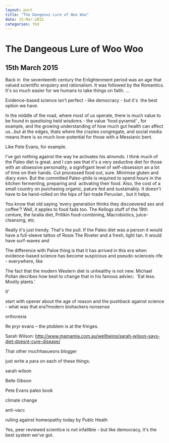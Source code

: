 ```yaml
---
layout: post
title: "The Dangeous Lure of Woo Woo"
date: 15-Mar-2015
categories: tbd
---
```


# The Dangeous Lure of Woo Woo

## 15th March 2015

Back in  the seventeenth century the Enlightenment period was an age that valued scientific enquiery and rationalism. It was followed by the Romantics. It's so much easier for we humans to take things on faith. ...

Evidence-based science isn't perfect - like democracy - but it's  the best option we have.

In the middle of the road,   where most of us operate,   there is much value to be found in questioing held wisdoms - the value 'food pyramid' ,   for example, and the growing understanding of how much gut health can affect us...but at the edges, thats where the crazies congregate, and social media means there is so much love-potential for those with a Messianic bent.

Like Pete Evans, for example.

I've got nothing against the way he activates his almonds. I think much of the Paleo diet is great. and I can see that it's a very seductive diet for those with an obsessive personality, a signifigant level of self-obsession an a lot of time on their hands. Cut processed food out, sure. Minimise gluten and diary even. But the committed Paleo-phile is required to spend hours in the kitchen fermenting, preparing and  activating their food. Also, the cost of a small country on purchasing organic, pature fed and sustainably. It doesn't have to be hand-rolled on the hips of fair-trade Peruvian , but it helps.

You know that old saying 'every generation thinks they discoevered sex and coffee'? Well, it apples to food fads too. The Kellogs stuff of the 19th centure, the Isralia diet, Pritikin food-combining, Macrobiotics, juice-cleansing, etc.

Really it's just trendy. That's the pull. If the Paleo diet was a person it would have a full-sleeve tattoo of Rosie The Riveter and a fresh, light tan. It would have surf-waves and

The difference with Paloe thing is that it has arrived in this era when evidence-based science has become suspicious and pseudo-scienceis rife - everywhere, like

The fact that the modern Western diet is unhealthy is not new. Michael Pollan decribes how best to change that in his famous adviec:  'Eat less. Mostly plants.'

 

It'

start with opener about the age of reason and the pushback against science - what was that era?modern biohackers nonsense

orthorexia

Re pryr evans – the ptoblem is at the fringes.

 

Sarah Wilson: <a href="http://www.mamamia.com.au/wellbeing/sarah-wilson-says-diet-doesnt-cure-disease/">http://www.mamamia.com.au/wellbeing/sarah-wilson-says-diet-doesnt-cure-disease/</a>

 

That other muchhasuesns blogger

just write a para on each of these things.

sarah wilson

Belle Gibson

Pete Evans paleo book

climate change

anti-vacc

ruiling against homeopathy today by Publc Heath

Yes, peer reviewed scientice is not infalllble - but like democracy, it's the best system we've got.
